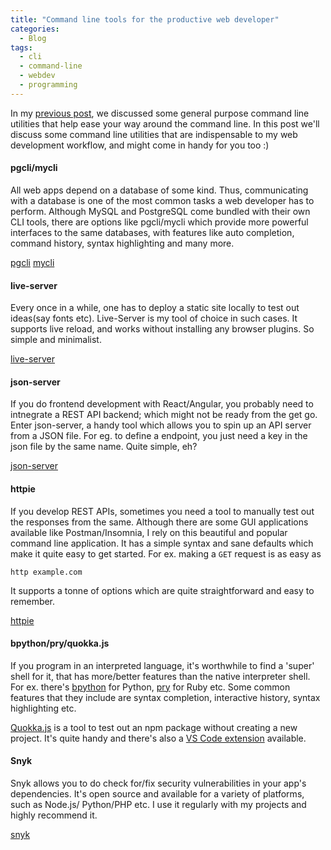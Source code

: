 ```yaml
---
title: "Command line tools for the productive web developer"
categories:
  - Blog
tags:
  - cli
  - command-line
  - webdev
  - programming
---
```


In my [previous post](https://nav.wiki/blog/cli-tools), we discussed some general purpose command line utilities that help ease your way around the command line. In this post we'll discuss some command line utilities that are indispensable to my web development workflow, and might come in handy for you too :)

#### pgcli/mycli

All web apps depend on a database of some kind. Thus, communicating with a database is one of the most common tasks a web developer has to perform. Although MySQL and PostgreSQL come bundled with their own CLI tools, there are options like pgcli/mycli which provide more powerful interfaces to the same databases, with features like auto completion, command history, syntax highlighting and many more.

[pgcli](https://pgcli.com)
[mycli](https://mycli.net)

#### live-server

Every once in a while, one has to deploy a static site locally to test out ideas(say fonts etc). Live-Server is my tool of choice in such cases. It supports live reload, and works without installing any browser plugins. So simple and minimalist.

[live-server](https://www.npmjs.com/package/live-server)

#### json-server

If you do frontend development with React/Angular, you probably need to intnegrate a REST API backend; which might not be ready from the get go. Enter json-server, a handy tool which allows you to spin up an API server from a JSON file. For eg. to define a endpoint, you just need a key in the json file by the same name. Quite simple, eh?

[json-server](https://www.npmjs.com/package/json-server)

#### httpie

If you develop REST APIs, sometimes you need a tool to manually test out the responses from the same. Although there are some GUI applications available like Postman/Insomnia, I rely on this beautiful and popular command line application. It has a simple syntax and sane defaults which make it quite easy to get started. For ex. making a `GET` request is as easy as

`http example.com`

It supports a tonne of options which are quite straightforward and easy to remember.

[httpie](https://httpie.org)

#### bpython/pry/quokka.js

If you program in an interpreted language, it's worthwhile to find a 'super' shell for it, that has more/better features than the native interpreter shell. For ex. there's [bpython](https://github.com/bpython/bpython) for Python, [pry](https://github.com/pry/pry) for Ruby etc. Some common features that they include are syntax completion, interactive history, syntax highlighting etc.

[Quokka.js](https://quokkajs.com) is a tool to test out an npm package without creating a new project. It's quite handy and there's also a [VS Code extension](https://medium.com/r/?url=https%3A%2F%2Fmarketplace.visualstudio.com%2Fitems%3FitemName%3DWallabyJs.quokka-vscode) available.

#### Snyk

Snyk allows you to do check for/fix security vulnerabilities in your app's dependencies. It's open source and available for a variety of platforms, such as Node.js/ Python/PHP etc. I use it regularly with my projects and highly recommend it.

[snyk](https://snyk.io)
